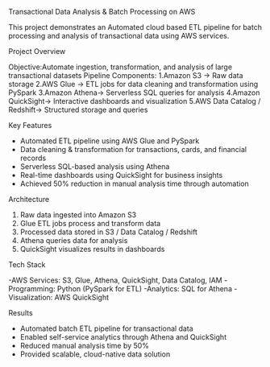 Transactional Data Analysis & Batch Processing on AWS

This project demonstrates an Automated cloud based ETL pipeline for batch processing and analysis of transactional data using AWS services.  

 Project Overview

Objective:Automate ingestion, transformation, and analysis of large transactional datasets
Pipeline Components:
  1.Amazon S3 → Raw data storage
  2.AWS Glue → ETL jobs for data cleaning and transformation using PySpark
  3.Amazon Athena→ Serverless SQL queries for analysis
  4.Amazon QuickSight→ Interactive dashboards and visualization
  5.AWS Data Catalog / Redshift→ Structured storage and queries


Key Features

- Automated ETL pipeline using AWS Glue and PySpark
- Data cleaning & transformation for transactions, cards, and financial records
- Serverless SQL-based analysis using Athena
- Real-time dashboards using QuickSight for business insights
- Achieved 50% reduction in manual analysis time through automation

Architecture

1. Raw data ingested into Amazon S3  
2. Glue ETL jobs process and transform data  
3. Processed data stored in S3 / Data Catalog / Redshift  
4. Athena queries data for analysis  
5. QuickSight visualizes results in dashboards

Tech Stack

-AWS Services: S3, Glue, Athena, QuickSight, Data Catalog, IAM
-Programming: Python (PySpark for ETL)
-Analytics: SQL for Athena
-Visualization: AWS QuickSight

Results

- Automated batch ETL pipeline for transactional data  
- Enabled self-service analytics through Athena and QuickSight  
- Reduced manual analysis time by 50%  
- Provided scalable, cloud-native data solution

